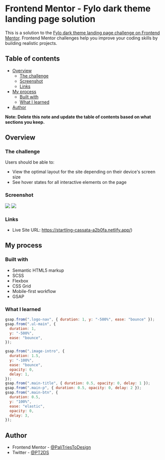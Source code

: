 # Frontend Mentor - Fylo dark theme landing page solution

This is a solution to the [Fylo dark theme landing page challenge on Frontend Mentor](https://www.frontendmentor.io/challenges/fylo-dark-theme-landing-page-5ca5f2d21e82137ec91a50fd). Frontend Mentor challenges help you improve your coding skills by building realistic projects.

## Table of contents

- [Overview](#overview)
  - [The challenge](#the-challenge)
  - [Screenshot](#screenshot)
  - [Links](#links)
- [My process](#my-process)
  - [Built with](#built-with)
  - [What I learned](#what-i-learned)
- [Author](#author)

**Note: Delete this note and update the table of contents based on what sections you keep.**

## Overview

### The challenge

Users should be able to:

- View the optimal layout for the site depending on their device's screen size
- See hover states for all interactive elements on the page

### Screenshot

![](/screenshots/desktop-ss.png)
![](/screenshots/mobile-ss.png)

### Links

- Live Site URL: https://startling-cassata-a2b0fa.netlify.app/)

## My process

### Built with

- Semantic HTML5 markup
- SCSS
- Flexbox
- CSS Grid
- Mobile-first workflow
- GSAP

### What I learned

```js
gsap.from(".logo-nav", { duration: 1, y: "-500%", ease: "bounce" });
gsap.from(".ul-main", {
  duration: 1,
  y: "-500%",
  ease: "bounce",
});

gsap.from(".image-intro", {
  duration: 1.5,
  y: "-100%",
  ease: "bounce",
  opacity: 0,
  delay: 1,
});
gsap.from(".main-title", { duration: 0.5, opacity: 0, delay: 1 });
gsap.from(".main-p", { duration: 0.5, opacity: 0, delay: 2 });
gsap.from(".main-btn", {
  duration: 0.5,
  y: "100%",
  ease: "elastic",
  opacity: 0,
  delay: 3,
});
```

## Author

- Frontend Mentor - [@PaliTriesToDesign](https://www.frontendmentor.io/profile/PaliTriesToDesign)
- Twitter - [@PT2DS](https://twitter.com/PT2DS)
